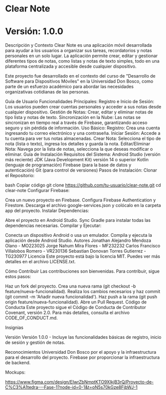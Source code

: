 # Clear Note
# Versión: 1.0.0

Descripción y Contexto
Clear Note es una aplicación móvil desarrollada para ayudar a los usuarios a organizar sus tareas, recordatorios y notas personales en un solo lugar. La aplicación permite crear, editar y gestionar diferentes tipos de notas, como listas y notas de texto simples, todo en una plataforma centralizada y accesible desde cualquier dispositivo.

Este proyecto fue desarrollado en el contexto del curso de "Desarrollo de Software para Dispositivos Móviles" en la Universidad Don Bosco, como parte de un esfuerzo académico para abordar las necesidades organizativas cotidianas de las personas.

Guía de Usuario
Funcionalidades Principales:
Registro e Inicio de Sesión: Los usuarios pueden crear cuentas personales y acceder a sus notas desde cualquier dispositivo.
Gestión de Notas: Crear, editar y eliminar notas de tipo lista y notas de texto.
Sincronización en la Nube: Las notas se sincronizan en tiempo real a través de Firebase, garantizando acceso seguro y sin pérdida de información.
Uso Básico:
Registro: Crea una cuenta ingresando tu correo electrónico y una contraseña.
Iniciar Sesión: Accede a tu cuenta para ver tus notas almacenadas.
Crear Nota: Selecciona el tipo de nota (lista o texto), ingresa los detalles y guarda la nota.
Editar/Eliminar Nota: Navega por la lista de notas, selecciona la que deseas modificar o eliminar.
Guía de Instalación
Requisitos del Sistema:
Android Studio (versión más reciente)
JDK (Java Development Kit) versión 14 o superior
Kotlin (lenguaje de programación)
Firebase (para la base de datos y autenticación)
Git (para control de versiones)
Pasos de Instalación:
Clonar el Repositorio:

bash
Copiar código
git clone https://github.com/tu-usuario/clear-note.git
cd clear-note
Configurar Firebase:

Crea un nuevo proyecto en Firebase.
Configura Firebase Authentication y Firestore.
Descarga el archivo google-services.json y colócalo en la carpeta app del proyecto.
Instalar Dependencias:

Abre el proyecto en Android Studio.
Sync Gradle para instalar todas las dependencias necesarias.
Compilar y Ejecutar:

Conecta un dispositivo Android o usa un emulador.
Compila y ejecuta la aplicación desde Android Studio.
Autores
Jonathan Alejandro Mendoza Olano - MO223025
Jorge Nahum Mira Flores - MF232232
Carlos Francisco Villalobos Romero - VR230136
Sebastian Donovan Torres Gutierrez - TG230977
Licencia
Este proyecto está bajo la licencia MIT. Puedes ver más detalles en el archivo LICENSE.txt.

Cómo Contribuir
Las contribuciones son bienvenidas. Para contribuir, sigue estos pasos:

Haz un fork del proyecto.
Crea una nueva rama (git checkout -b feature/nueva-funcionalidad).
Realiza los cambios necesarios y haz commit (git commit -m 'Añadir nueva funcionalidad').
Haz push a la rama (git push origin feature/nueva-funcionalidad).
Abre un Pull Request.
Código de Conducta
Este proyecto sigue el Código de Conducta de Contributor Covenant, versión 2.0. Para más detalles, consulta el archivo CODE_OF_CONDUCT.md.

Insignias

Versión
Versión 1.0.0 - Incluye las funcionalidades básicas de registro, inicio de sesión y gestión de notas.

Reconocimientos
Universidad Don Bosco por el apoyo y la infraestructura para el desarrollo del proyecto.
Firebase por proporcionar la infraestructura de backend.

Mockups:

https://www.figma.com/design/EIwrZbNmptKTO9XIkjB3rQ/Proyecto-de-C%C3%A1tedra---Fase-1?node-id=0-1&t=oN5s70kGze8FjbWJ-1

